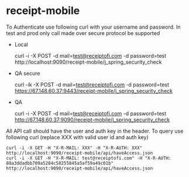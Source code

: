 receipt-mobile
==============

To Authenticate use following curl with your username and password. In test and prod only call made over secure protocol be supported

- Local

	curl -i -X POST  -d mail=test@receiptofi.com -d password=test http://localhost:9090/receipt-mobile/j_spring_security_check

- QA secure

	curl -ik -X POST -d mail=test@receiptofi.com -d password=test https://67.148.60.37:9443/receipt-mobile/j_spring_security_check

- QA

    curl -i -X POST  -d mail=test@receiptofi.com -d password=test http://67.148.60.37:9090/receipt-mobile/j_spring_security_check


All API call should have the user and auth key in the header.
To query use following curl (replace XXX with valid user id and auth key)

	curl -i -X GET -H "X-R-MAIL: XXX" -H "X-R-AUTH: XXX" http://localhost:9090/receipt-mobile/api/haveAccess.json
	curl -i -X GET -H "X-R-MAIL: test@receiptofi.com" -H "X-R-AUTH: 88a3ddadbb709a5284c58255845a5af59a49c01b"  http://localhost:9090/receipt-mobile/api/haveAccess.json

